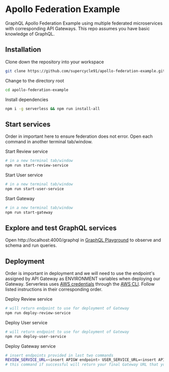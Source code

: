# Apollo Federation Example

GraphQL Apollo Federation Example using multiple federated microservices with corresponding API Gateways. This repo assumes you have basic knowledge of GraphQL.

## Installation

Clone down the repository into your workspace

```bash
git clone https://github.com/supercycle91/apollo-federation-example.git
```

Change to the directory root

```bash
cd apollo-federation-example
```

Install dependencies

```bash
npm i -g serverless && npm run install-all
```

## Start services

Order in important here to ensure federation does not error. Open each command in another terminal tab/window.

Start Review service

```bash
# in a new terminal tab/window
npm run start-review-service
```

Start User service

```bash
# in a new terminal tab/window
npm run start-user-service
```

Start Gateway

```bash
# in a new terminal tab/window
npm run start-gateway
```

## Explore and test GraphQL services

Open http://localhost:4000/graphql in [GraphQL Playground](https://github.com/prisma/graphql-playground) to observe and schema and run queries.

## Deployment

Order is important in deployment and we will need to use the endpoint's assigned by API Gateway as ENVIRONMENT variables when deploying our Gateway. Serverless uses [AWS credentials](https://serverless.com/framework/docs/providers/aws/guide/credentials/) through the [AWS CLI](https://aws.amazon.com/cli/). Follow listed instructions in their corresponding order.

Deploy Review service

```bash
# will return endpoint to use for deployment of Gateway
npm run deploy-review-service
```

Deploy User service

```bash
# will return endpoint to use for deployment of Gateway
npm run deploy-user-service
```

Deploy Gateway service

```bash
# insert endpoints provided in last two commands
REVIEW_SERVICE_URL=<insert APIGW endpoint> USER_SERVICE_URL=<insert APIGW endpoint> npm run deploy-gateway
# this command if successful will return your final Gateway URL that you can begin sending queries to
```
